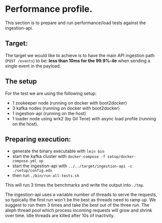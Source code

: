 # Performance profile.

This section is to prepare and run performance/load tests
against the ingestion-api.

## Target:

The target we would like to achieve is to have the main API ingestion
path (`POST /events`) to be: **less than 10ms for the 99.9%-ile** when
sending a single event in the payload.

## The setup

For the test we are using the following setup:

  * 1 zookeeper node (running on docker with boot2docker)
  * 3 kafka nodes (running on docker with boot2docker)
  * 1 ingestion-api (running on the host)
  * 1 loader node using wrk2 (by Gil Tene) with async load profile (running on the host).

## Preparing execution:

  - generate the binary executable with `lein bin`
  - start the kafka cluster with `docker-compose -f setup/docker-compose.yml up`
  - start the ingestion-api with `../../target/ingestion-api -c ./setup/config.edn`
  - then run `./bin/run-all-tests.sh`

This will run 3 times the benchmarks and write the output into `./tmp`.

The ingestion-api uses a variable number of threads to serve the requests,
so typically the first run won't be the best as threads need to ramp up.
We suggest to run them 3 times and take the best out of the three run.
The aleph thread pool which process incoming requests will grow
and shrink over time. Idle threads are killed after 10s of inactivity.
